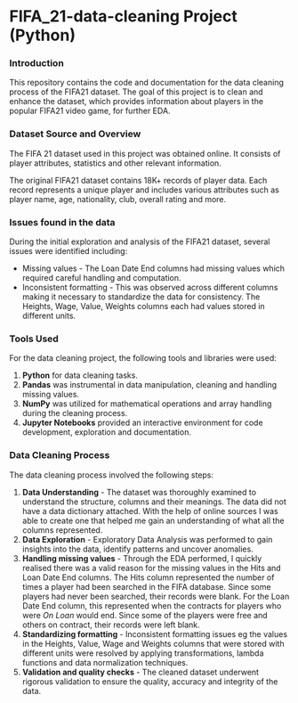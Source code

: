 # FIFA_21-data-cleaning Project (Python)

### Introduction

This repository contains the code and documentation for the data cleaning process of the FIFA21 dataset. 
The goal of this project is to clean and enhance the dataset, which provides information
about players in the popular FIFA21 video game, for further EDA.

### Dataset Source and Overview

The FIFA 21 dataset used in this project was obtained online.
It consists of player attributes, statistics and other relevant information.

The original FIFA21 dataset contains 18K+ records of player data. Each record represents a unique player and includes
various attributes such as player name, age, nationality, club, overall rating and more.

### Issues found in the data

During the initial exploration and analysis of the FIFA21 dataset, several issues were identified including:

- Missing values - The Loan Date End columns had missing values which required careful handling and computation.
- Inconsistent formatting - This was observed across different columns making it necessary to standardize the data
  for consistency. The Heights, Wage, Value, Weights columns each had values stored in different units.

### Tools Used

For the data cleaning project, the following tools and libraries were used:

1. **Python** for data cleaning tasks.
2. **Pandas** was instrumental in data manipulation, cleaning and handling missing values.
3. **NumPy** was utilized for mathematical operations and array handling during the cleaning process.
4. **Jupyter Notebooks** provided an interactive environment for code development, exploration and documentation.

### Data Cleaning Process

The data cleaning process involved the following steps:
1. **Data Understanding** - The dataset was thoroughly examined to understand the structure, columns and their meanings.
   The data did not have a data dictionary attached. With the help of online sources I was able to create one that helped me
   gain an understanding of what all the columns represented.
2. **Data Exploration** - Exploratory Data Analysis was performed to gain insights into the data, identify patterns and uncover anomalies.
3. **Handling missing values** - Through the EDA performed, I quickly realised there was a valid reason for the missing values in the Hits and Loan Date End columns.
   The Hits column represented the number of times a player had been searched in the FIFA database. Since some players had never been searched, their records were blank.
   For the Loan Date End column, this represented when the contracts for players who were *On Loan* would end. Since some of the players were free and others
   on contract, their records were left blank.
4. **Standardizing formatting** - Inconsistent formatting issues eg the values in the Heights, Value, Wage and Weights columns that were stored with different units were resolved by
   applying transformations, lambda functions and data normalization techniques.
5. **Validation and quality checks** - The cleaned dataset underwent rigorous validation to ensure the quality, accuracy and integrity of the data.
